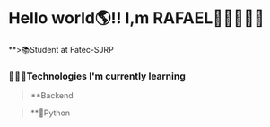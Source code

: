 # Hello world🌎!! I,m RAFAEL👋🏾🙋🏾‍♂️


**>📚Student at Fatec-SJRP

### 👨🏿‍💻Technologies I'm currently learning

>**Backend

>**🐍Python
